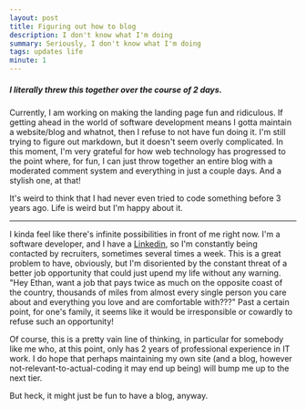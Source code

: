```yaml
---
layout: post
title: Figuring out how to blog
description: I don't know what I'm doing
summary: Seriously, I don't know what I'm doing
tags: updates life
minute: 1
---
```


##### I literally threw this together over the course of 2 days.

Currently, I am working on making the landing page fun and ridiculous. If getting ahead in the world of software development means I gotta maintain a website/blog and whatnot, then I refuse to not have fun doing it. I'm still trying to figure out markdown, but it doesn't seem overly complicated. In this moment, I'm very grateful for how web technology has progressed to the point where, for fun, I can just throw together an entire blog with a moderated comment system and everything in just a couple days. And a stylish one, at that!

It's weird to think that I had never even tried to code something before 3 years ago. Life is weird but I'm happy about it.

---


I kinda feel like there's infinite possibilities in front of me right now. I'm a software developer, and I have a [Linkedin](https://www.linkedin.com/in/ethan-exline-b9b369201/), so I'm constantly being contacted by recruiters, sometimes several times a week. This is a great problem to have, obviously, but I'm disoriented by the constant threat of a better job opportunity that could just upend my life without any warning. "Hey Ethan, want a job that pays twice as much on the opposite coast of the country, thousands of miles from almost every single person you care about and everything you love and are comfortable with???" Past a certain point, for one's family, it seems like it would be irresponsible or cowardly to refuse such an opportunity! 

Of course, this is a pretty vain line of thinking, in particular for somebody like me who, at this point, only has 2 years of professional experience in IT work. I do hope that perhaps maintaining my own site (and a blog, however not-relevant-to-actual-coding it may end up being) will bump me up to the next tier.

But heck, it might just be fun to have a blog, anyway.